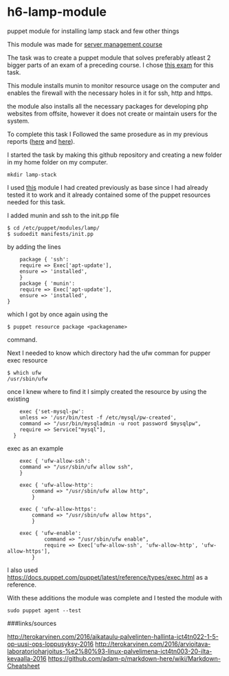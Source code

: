 # h6-lamp-module
puppet module for installing lamp stack and few other things

This module was made for [server management course](http://terokarvinen.com/2016/aikataulu-palvelinten-hallinta-ict4tn022-1-5-op-uusi-ops-loppusyksy-2016#comment-21920)

The task was to create a puppet module that solves preferably atleast 2 bigger parts of an exam of a preceding course. I chose [this exam](http://terokarvinen.com/2016/arvioitava-laboratorioharjoitus-%e2%80%93-linux-palvelimena-ict4tn003-20-ilta-kevaalla-2016) for this task.

This module installs munin to monitor resource usage on the computer and enables the firewall with the necessary holes in it for ssh, http and https.

the module also installs all the necessary packages for developing php websites from offsite, however it does not create or maintain users for the system.

To complete this task I Followed the same prosedure as in my previous reports ([here](https://vesalinux.wordpress.com/) and [here](https://github.com/wikkii/index-module)).

I started the task by making this github repository and creating a new folder in my home folder on my computer.
```
mkdir lamp-stack
```

I used [this](https://vesalinux.wordpress.com/2016/11/06/h4-installation-module-for-some-fav-programs-and-their-settings/) module I had created previously as base since I had already tested it to work and it already contained some of the puppet resources needed for this task.

I added munin and ssh to the init.pp file

```
$ cd /etc/puppet/modules/lamp/
$ sudoedit manifests/init.pp
```
by adding the lines
```
	package { 'ssh':
	require => Exec['apt-update'],
  	ensure => 'installed',
	}
	package { 'munin':
  	require => Exec['apt-update'],
	ensure => 'installed',
}
```
which I got by once again using the 

```
$ puppet resource package <packagename>
```
command.

Next I needed to know which directory had the ufw comman for pupper exec resource 
```
$ which ufw
/usr/sbin/ufw
```
once I knew where to find it I simply created the resource by using the existing
```
	exec {'set-mysql-pw':
	unless => '/usr/bin/test -f /etc/mysql/pw-created',
	command => "/usr/bin/mysqladmin -u root password $mysqlpw",
	require => Service["mysql"],
  }
```
exec as an example

```
	exec { 'ufw-allow-ssh':
  	command => "/usr/sbin/ufw allow ssh",
	}
	
	exec { 'ufw-allow-http':
        command => "/usr/sbin/ufw allow http",
        }
	
	exec { 'ufw-allow-https':
        command => "/usr/sbin/ufw allow https",
        }
	
	exec { 'ufw-enable':
	        command => "/usr/sbin/ufw enable",
	        require => Exec['ufw-allow-ssh', 'ufw-allow-http', 'ufw-allow-https'],
        }
```
I also used https://docs.puppet.com/puppet/latest/reference/types/exec.html as a reference.

With these additions the module was complete and I tested the module with
```
sudo puppet agent --test
```


###links/sources

http://terokarvinen.com/2016/aikataulu-palvelinten-hallinta-ict4tn022-1-5-op-uusi-ops-loppusyksy-2016
http://terokarvinen.com/2016/arvioitava-laboratorioharjoitus-%e2%80%93-linux-palvelimena-ict4tn003-20-ilta-kevaalla-2016
https://github.com/adam-p/markdown-here/wiki/Markdown-Cheatsheet
